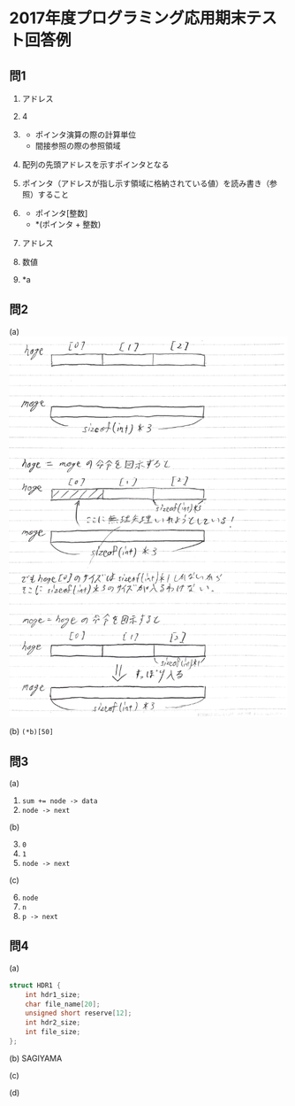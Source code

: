 # 2017年度プログラミング応用期末テスト回答例

## 問1
1. アドレス

2. 4

3. - ポインタ演算の際の計算単位
   - 間接参照の際の参照領域

4. 配列の先頭アドレスを示すポインタとなる

5. ポインタ（アドレスが指し示す領域に格納されている値）を読み書き（参照）すること

6. - ポインタ[整数]
   - *(ポインタ + 整数)

7. アドレス

8. 数値

9. *a

## 問2
(a) ![a](/2017/img/q2a.png)

(b) `(*b)[50]`

## 問3
(a)

1. `sum += node -> data`
2. `node -> next`

(b)

3. `0`
4. `1`
5. `node -> next`

(c)

6. `node`
7. `n`
8. `p -> next`

## 問4
(a)
```C
struct HDR1 {
    int hdr1_size;
    char file_name[20];
    unsigned short reserve[12];
    int hdr2_size;
    int file_size;
};
```

(b) SAGIYAMA

(c)

(d)
